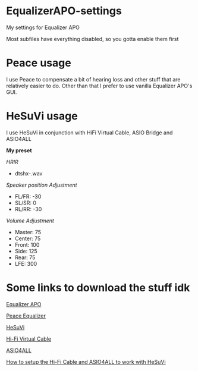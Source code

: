 # EqualizerAPO-settings
My settings for Equalizer APO 

Most subfiles have everything disabled, so you gotta enable them first

# Peace usage

I use Peace to compensate a bit of hearing loss and other stuff that are relatively easier to do. Other than that I prefer to use vanilla Equalizer APO's GUI.

# HeSuVi usage

I use HeSuVi in conjunction with HiFi Virtual Cable, ASIO Bridge and ASIO4ALL

**My preset**

*HRIR*
- dtshx-.wav

*Speaker position Adjustment*
- FL/FR: -30
- SL/SR: 0
- RL/RR: -30

*Volume Adjustment*
- Master: 75
- Center: 75
- Front: 100
- Side: 125
- Rear: 75
- LFE: 300

# Some links to download the stuff idk

[Equalizer APO](https://sourceforge.net/projects/equalizerapo/)

[Peace Equalizer](https://sourceforge.net/projects/peace-equalizer-apo-extension/)

[HeSuVi](https://sourceforge.net/projects/hesuvi/)

[Hi-Fi Virtual Cable](https://vb-audio.com/Cable/#:~:text=HiFiCableAsioBridgeSetup_v1007.zip)

[ASIO4ALL](https://www.asio4all.org/)

[How to setup the Hi-Fi Cable and ASIO4ALL to work with HeSuVi](https://sourceforge.net/p/hesuvi/discussion/general/thread/ce7c354dd7/)
